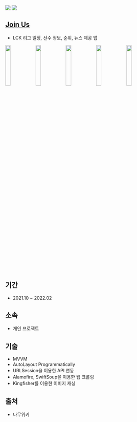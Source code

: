 <img src=https://img.shields.io/badge/Swift-5.5-orange.svg> <img src=https://img.shields.io/badge/iOS-13.0+-blue>

## [Join Us](https://apps.apple.com/us/app/join-us/id1613902519)
- LCK 리그 일정, 선수 정보, 순위, 뉴스 제공 앱

<img src="https://user-images.githubusercontent.com/68800789/158004216-ef09fddf-3e10-4c0a-b55a-c7ebd85ed1b6.png" width=18%> <img src="https://user-images.githubusercontent.com/68800789/158004219-587a64ea-d023-4ecb-ae83-5ebd5eaac760.png" width=18%> <img src="https://user-images.githubusercontent.com/68800789/158004220-2da00f87-ae74-488b-ab6e-df6de824330a.png" width=18%> <img src="https://user-images.githubusercontent.com/68800789/158004223-ae38e378-4027-4ee6-93ce-b82be5bad033.png" width=18%> <img src="https://user-images.githubusercontent.com/68800789/158004224-9e89c59c-93bc-40bc-b272-92168dfbb2d9.png" width=18%>

## 기간
- 2021.10 ~ 2022.02

## 소속
- 개인 프로젝트

## 기술
- MVVM
- AutoLayout Programmatically
- URLSession을 이용한 API 연동
- Alamofire, SwiftSoup을 이용한 웹 크롤링
- Kingfisher를 이용한 이미지 캐싱

## 출처
- 나무위키
